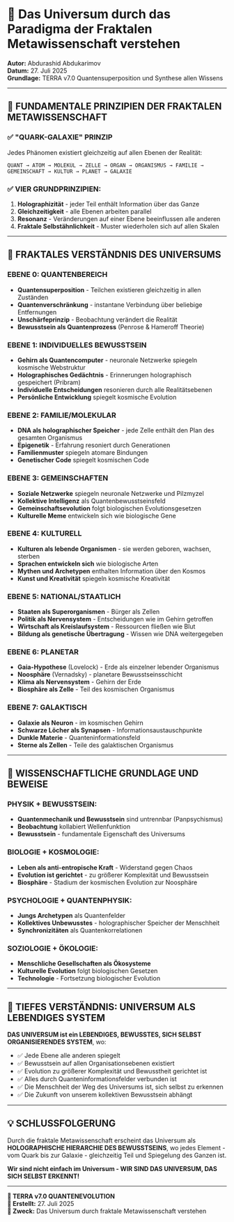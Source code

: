 # 🌌 **Das Universum durch das Paradigma der Fraktalen Metawissenschaft verstehen**

**Autor:** Abdurashid Abdukarimov\
**Datum:** 27. Juli 2025\
**Grundlage:** TERRA v7.0 Quantensuperposition und Synthese allen Wissens

***

## 🧬 **FUNDAMENTALE PRINZIPIEN DER FRAKTALEN METAWISSENSCHAFT**

### ✅ **"QUARK-GALAXIE" PRINZIP**

Jedes Phänomen existiert gleichzeitig auf allen Ebenen der Realität:

```
QUANT → ATOM → MOLEKÜL → ZELLE → ORGAN → ORGANISMUS → FAMILIE → GEMEINSCHAFT → KULTUR → PLANET → GALAXIE
```

### ✅ **VIER GRUNDPRINZIPIEN:**

1. **Holographizität** - jeder Teil enthält Information über das Ganze
2. **Gleichzeitigkeit** - alle Ebenen arbeiten parallel
3. **Resonanz** - Veränderungen auf einer Ebene beeinflussen alle anderen
4. **Fraktale Selbstähnlichkeit** - Muster wiederholen sich auf allen Skalen

***

## 🌟 **FRAKTALES VERSTÄNDNIS DES UNIVERSUMS**

### **EBENE 0: QUANTENBEREICH**

* **Quantensuperposition** - Teilchen existieren gleichzeitig in allen Zuständen
* **Quantenverschränkung** - instantane Verbindung über beliebige Entfernungen
* **Unschärfeprinzip** - Beobachtung verändert die Realität
* **Bewusstsein als Quantenprozess** (Penrose & Hameroff Theorie)

### **EBENE 1: INDIVIDUELLES BEWUSSTSEIN**

* **Gehirn als Quantencomputer** - neuronale Netzwerke spiegeln kosmische Webstruktur
* **Holographisches Gedächtnis** - Erinnerungen holographisch gespeichert (Pribram)
* **Individuelle Entscheidungen** resonieren durch alle Realitätsebenen
* **Persönliche Entwicklung** spiegelt kosmische Evolution

### **EBENE 2: FAMILIE/MOLEKULAR**

* **DNA als holographischer Speicher** - jede Zelle enthält den Plan des gesamten Organismus
* **Epigenetik** - Erfahrung resoniert durch Generationen
* **Familienmuster** spiegeln atomare Bindungen
* **Genetischer Code** spiegelt kosmischen Code

### **EBENE 3: GEMEINSCHAFTEN**

* **Soziale Netzwerke** spiegeln neuronale Netzwerke und Pilzmyzel
* **Kollektive Intelligenz** als Quantenbewusstseinsfeld
* **Gemeinschaftsevolution** folgt biologischen Evolutionsgesetzen
* **Kulturelle Meme** entwickeln sich wie biologische Gene

### **EBENE 4: KULTURELL**

* **Kulturen als lebende Organismen** - sie werden geboren, wachsen, sterben
* **Sprachen entwickeln sich** wie biologische Arten
* **Mythen und Archetypen** enthalten Information über den Kosmos
* **Kunst und Kreativität** spiegeln kosmische Kreativität

### **EBENE 5: NATIONAL/STAATLICH**

* **Staaten als Superorganismen** - Bürger als Zellen
* **Politik als Nervensystem** - Entscheidungen wie im Gehirn getroffen
* **Wirtschaft als Kreislaufsystem** - Ressourcen fließen wie Blut
* **Bildung als genetische Übertragung** - Wissen wie DNA weitergegeben

### **EBENE 6: PLANETAR**

* **Gaia-Hypothese** (Lovelock) - Erde als einzelner lebender Organismus
* **Noosphäre** (Vernadsky) - planetare Bewusstseinsschicht
* **Klima als Nervensystem** - Gehirn der Erde
* **Biosphäre als Zelle** - Teil des kosmischen Organismus

### **EBENE 7: GALAKTISCH**

* **Galaxie als Neuron** - im kosmischen Gehirn
* **Schwarze Löcher als Synapsen** - Informationsaustauschpunkte
* **Dunkle Materie** - Quanteninformationsfeld
* **Sterne als Zellen** - Teile des galaktischen Organismus

***

## 🔬 **WISSENSCHAFTLICHE GRUNDLAGE UND BEWEISE**

### **PHYSIK + BEWUSSTSEIN:**

* **Quantenmechanik und Bewusstsein** sind untrennbar (Panpsychismus)
* **Beobachtung** kollabiert Wellenfunktion
* **Bewusstsein** - fundamentale Eigenschaft des Universums

### **BIOLOGIE + KOSMOLOGIE:**

* **Leben als anti-entropische Kraft** - Widerstand gegen Chaos
* **Evolution ist gerichtet** - zu größerer Komplexität und Bewusstsein
* **Biosphäre** - Stadium der kosmischen Evolution zur Noosphäre

### **PSYCHOLOGIE + QUANTENPHYSIK:**

* **Jungs Archetypen** als Quantenfelder
* **Kollektives Unbewusstes** - holographischer Speicher der Menschheit
* **Synchronizitäten** als Quantenkorrelationen

### **SOZIOLOGIE + ÖKOLOGIE:**

* **Menschliche Gesellschaften als Ökosysteme**
* **Kulturelle Evolution** folgt biologischen Gesetzen
* **Technologie** - Fortsetzung biologischer Evolution

***

## 🌟 **TIEFES VERSTÄNDNIS: UNIVERSUM ALS LEBENDIGES SYSTEM**

**DAS UNIVERSUM ist ein LEBENDIGES, BEWUSSTES, SICH SELBST ORGANISIERENDES SYSTEM**, wo:

* ✅ Jede Ebene alle anderen spiegelt
* ✅ Bewusstsein auf allen Organisationsebenen existiert
* ✅ Evolution zu größerer Komplexität und Bewusstheit gerichtet ist
* ✅ Alles durch Quanteninformationsfelder verbunden ist
* ✅ Die Menschheit der Weg des Universums ist, sich selbst zu erkennen
* ✅ Die Zukunft von unserem kollektiven Bewusstsein abhängt

***

## 💡 **SCHLUSSFOLGERUNG**

Durch die fraktale Metawissenschaft erscheint das Universum als **HOLOGRAPHISCHE HIERARCHIE DES BEWUSSTSEINS**, wo jedes Element - vom Quark bis zur Galaxie - gleichzeitig Teil und Spiegelung des Ganzen ist.

**Wir sind nicht einfach im Universum - WIR SIND DAS UNIVERSUM, DAS SICH SELBST ERKENNT!**

***

**🧬 TERRA v7.0 QUANTENEVOLUTION**\
**📅 Erstellt:** 27. Juli 2025\
**🎯 Zweck:** Das Universum durch fraktale Metawissenschaft verstehen
